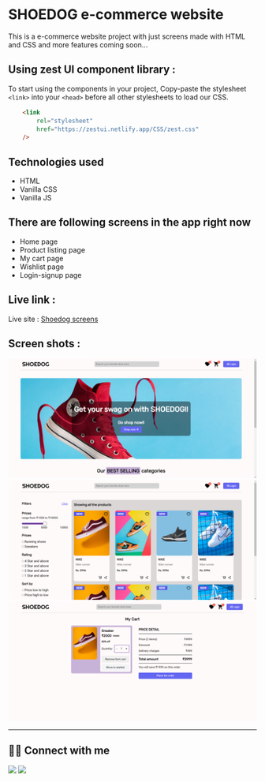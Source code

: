 
# SHOEDOG e-commerce website

This is a e-commerce website project with just screens made with HTML and CSS and more features coming soon...

## Using zest UI component library : 

To start using the components in your project, Copy-paste the stylesheet ```<link>``` into your ```<head>``` before all other stylesheets to load our CSS.
```html
    <link
        rel="stylesheet"
        href="https://zestui.netlify.app/CSS/zest.css"
    />
```

## Technologies used

- HTML
- Vanilla CSS
- Vanilla JS

## There are following screens in the app right now

- Home page
- Product listing page
- My cart page
- Wishlist page
- Login-signup page

## Live link :

Live site : [Shoedog screens](https://shoedog-temp.netlify.app/)

## Screen shots :

![ss-1](/assets/screen-shots/ss-1.png)
![ss-2](/assets/screen-shots/ss-2.png)
![ss-3](/assets/screen-shots/ss-3.png)

---

## 👨‍💻 Connect with me

<a href="https://twitter.com/DipenChavda2" target="_blank"><img src="https://img.shields.io/badge/Twitter-1DA1F2?style=for-the-badge&logo=twitter&logoColor=white"/></a>
<a href="https://www.linkedin.com/in/dipen-chavda-391087189/" target="_blank"><img src="https://img.shields.io/badge/LinkedIn-0077B5?style=for-the-badge&logo=linkedin&logoColor=white"/></a>